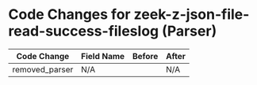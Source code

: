 # Code Changes for zeek-z-json-file-read-success-fileslog (Parser)

| Code Change | Field Name | Before | After |
|-------------|------------|--------|-------|
| removed_parser | N/A |  | N/A |